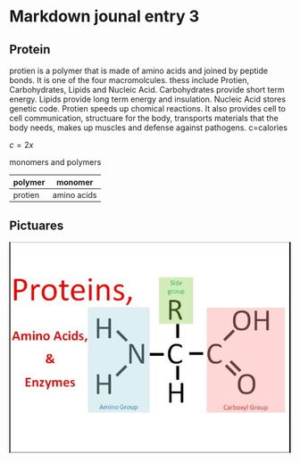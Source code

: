 # Markdown jounal entry 3

## Protein 
protien is a polymer that is made of amino acids and joined by peptide bonds. It is one of the four macromolcules. thess include Protien, Carbohydrates, Lipids and Nucleic Acid. Carbohydrates provide short term energy. Lipids provide long term energy and insulation. Nucleic Acid stores genetic code. Protien speeds up chomical reactions. It also provides cell to cell communication, structuare for the body, transports materials that the body needs, makes up muscles and defense against pathogens. 
c=calories

$c = 2x$

monomers and polymers

| polymer  | monomer  |
| ----  | ----   |
| protien    | amino acids      |

## Pictuares
![pictuare for jounal entry](protien.md.jpg)
